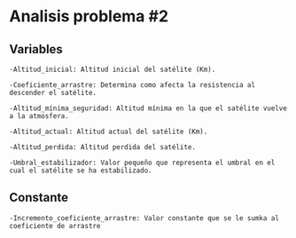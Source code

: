 # Analisis problema #2
## Variables

    -Altitud_inicial: Altitud inicial del satélite (Km).

    -Coeficiente_arrastre: Determina como afecta la resistencia al descender el satélite.

    -Altitud_mínima_seguridad: Altitud mínima en la que el satélite vuelve a la atmosfera.

    -Altitud_actual: Altitud actual del satélite (Km).

    -Altitud_perdida: Altitud perdida del satélite.

    -Umbral_estabilizador: Valor pequeño que representa el umbral en el cual el satélite se ha estabilizado.

## Constante 

    -Incremento_coeficiente_arrastre: Valor constante que se le sumka al coeficiente de arrastre
     